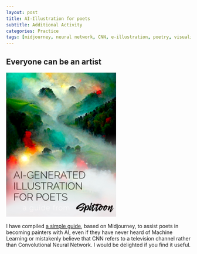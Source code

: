 ```yaml
---
layout: post
title: AI-Illustration for poets
subtitle: Additional Activity
categories: Practice
tags: [midjourney, neural network, CNN, e-illustration, poetry, visualisation, guide]
---
```


## Everyone can be an artist 

 ![AIGuide](/assets/images/banners/AIGuide.png)<br>

I have compiled [a simple guide](https://github.com/Vasilisalook/vasilisalook.github.io/blob/main/AI-Illustration%20for%20Poets.pdf), 
based on Midjourney, to assist poets in becoming painters with AI, 
even if they have never heard of Machine Learning or mistakenly believe 
that CNN refers to a television channel rather than Convolutional Neural Network. 
I would be delighted if you find it useful.
